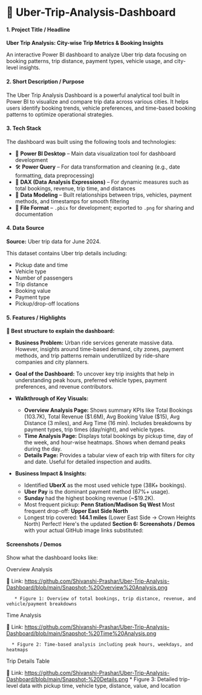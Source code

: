 # 🚖 Uber-Trip-Analysis-Dashboard

#### **1. Project Title / Headline**

**Uber Trip Analysis: City-wise Trip Metrics & Booking Insights**

An interactive Power BI dashboard to analyze Uber trip data focusing on booking patterns, trip distance, payment types, vehicle usage, and city-level insights.


#### **2. Short Description / Purpose**

The Uber Trip Analysis Dashboard is a powerful analytical tool built in Power BI to visualize and compare trip data across various cities. It helps users identify booking trends, vehicle preferences, and time-based booking patterns to optimize operational strategies.


#### **3. Tech Stack**

The dashboard was built using the following tools and technologies:

* 🧩 **Power BI Desktop** – Main data visualization tool for dashboard development
* 🛠️ **Power Query** – For data transformation and cleaning (e.g., date formatting, data preprocessing)
* 🧠 **DAX (Data Analysis Expressions)** – For dynamic measures such as total bookings, revenue, trip time, and distances
* 🔗 **Data Modeling** – Built relationships between trips, vehicles, payment methods, and timestamps for smooth filtering
* 💾 **File Format** – `.pbix` for development; exported to `.png` for sharing and documentation


#### **4. Data Source**

**Source:** Uber trip data for June 2024.

This dataset contains Uber trip details including:

* Pickup date and time
* Vehicle type
* Number of passengers
* Trip distance
* Booking value
* Payment type
* Pickup/drop-off locations


#### **5. Features / Highlights**

**📌 Best structure to explain the dashboard:**

* **Business Problem:**
  Urban ride services generate massive data. However, insights around time-based demand, city zones, payment methods, and trip patterns remain underutilized by ride-share companies and city planners.

* **Goal of the Dashboard:**
  To uncover key trip insights that help in understanding peak hours, preferred vehicle types, payment preferences, and revenue contributors.

* **Walkthrough of Key Visuals:**

  * **Overview Analysis Page:** Shows summary KPIs like Total Bookings (103.7K), Total Revenue (\$1.6M), Avg Booking Value (\$15), Avg Distance (3 miles), and Avg Time (16 min). Includes breakdowns by payment types, trip times (day/night), and vehicle types.
  * **Time Analysis Page:** Displays total bookings by pickup time, day of the week, and hour-wise heatmaps. Shows when demand peaks during the day.
  * **Details Page:** Provides a tabular view of each trip with filters for city and date. Useful for detailed inspection and audits.

* **Business Impact & Insights:**

  * Identified **UberX** as the most used vehicle type (38K+ bookings).
  * **Uber Pay** is the dominant payment method (67%+ usage).
  * **Sunday** had the highest booking revenue (\~\$19.2K).
  * Most frequent pickup: **Penn Station/Madison Sq West**
    Most frequent drop-off: **Upper East Side North**
  * Longest trip covered: **144.1 miles** (Lower East Side → Crown Heights North)
Perfect! Here's the updated **Section 6: Screenshots / Demos** with your actual GitHub image links substituted:


#### **Screenshots / Demos**
Show what the dashboard looks like:

Overview Analysis

🔗 Link: https://github.com/Shivanshi-Prashar/Uber-Trip-Analysis-Dashboard/blob/main/Snapshot-%20Overview%20Analysis.png

       * Figure 1: Overview of total bookings, trip distance, revenue, and vehicle/payment breakdowns

Time Analysis

🔗 Link: https://github.com/Shivanshi-Prashar/Uber-Trip-Analysis-Dashboard/blob/main/Snapshot-%20Time%20Analysis.png


      * Figure 2: Time-based analysis including peak hours, weekdays, and heatmaps

Trip Details Table

🔗 Link: https://github.com/Shivanshi-Prashar/Uber-Trip-Analysis-Dashboard/blob/main/Snapshot-%20Details.png
     * Figure 3: Detailed trip-level data with pickup time, vehicle type, distance, value, and location



